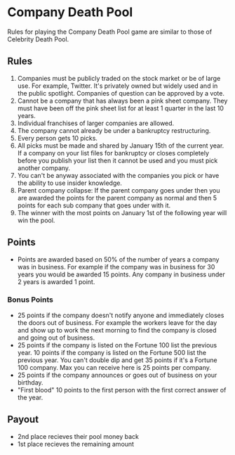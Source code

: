 # Company Death Pool
Rules for playing the Company Death Pool game are similar to those of Celebrity Death Pool.

## Rules
1. Companies must be publicly traded on the stock market or be of large use. For example, Twitter. It's privately owned but widely used and in the public spotlight. Companies of question can be approved by a vote.
  1. Cannot be a company that has always been a pink sheet company. They must have been off the pink sheet list for at least 1 quarter in the last 10 years.
  1. Individual franchises of larger companies are allowed.
  1. The company cannot already be under a bankruptcy restructuring.
  1. Every person gets 10 picks.
  1. All picks must be made and shared by January 15th of the current year. If a company on your list files for bankruptcy or closes completely before you publish your list then it cannot be used and you must pick another company.
  1. You can't be anyway associated with the companies you pick or have the ability to use insider knowledge.
  1. Parent company collapse: If the parent company goes under then you are awarded the points for the parent company as normal and then 5 points for each sub company that goes under with it.
  1. The winner with the most points on January 1st of the following year will win the pool.
  
## Points
* Points are awarded based on 50% of the number of years a company was in business. For example if the company was in business for 30 years you would be awarded 15 points. Any company in business under 2 years is awarded 1 point.

### Bonus Points
* 25 points if the company doesn't notify anyone and immediately closes the doors out of business. For example the workers leave for the day and show up to work the next morning to find the company is closed and going out of business.
* 25 points if the company is listed on the Fortune 100 list the previous year. 10 points if the company is listed on the Fortune 500 list the previous year. You can't double dip and get 35 points if it's a Fortune 100 company. Max you can receive here is 25 points per company.
* 25 points if the company announces or goes out of business on your birthday.
* "First blood" 10 points to the first person with the first correct answer of the year.

## Payout
* 2nd place recieves their pool money back
* 1st place recieves the remaining amount

